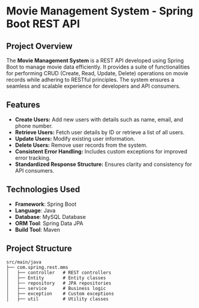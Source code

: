 # Movie Management System - Spring Boot REST API

## Project Overview
The **Movie Management System** is a REST API developed using Spring Boot to manage movie data efficiently. It provides a suite of functionalities for performing CRUD (Create, Read, Update, Delete) operations on movie records while adhering to RESTful principles. The system ensures a seamless and scalable experience for developers and API consumers.

## **Features**
- **Create Users:** Add new users with details such as name, email, and phone number.
- **Retrieve Users:** Fetch user details by ID or retrieve a list of all users.
- **Update Users:** Modify existing user information.
- **Delete Users:** Remove user records from the system.
- **Consistent Error Handling:** Includes custom exceptions for improved error tracking.
- **Standardized Response Structure:** Ensures clarity and consistency for API consumers.

## Technologies Used
- **Framework**: Spring Boot
- **Language**: Java
- **Database**: MySQL Database
- **ORM Tool**: Spring Data JPA
- **Build Tool**: Maven

## **Project Structure**
```plaintext
src/main/java
├── com.spring.rest.mms
│   ├── controller   # REST controllers
│   ├── Entity       # Entity classes
│   ├── repository   # JPA repositories
│   ├── service      # Business logic
│   ├── exception    # Custom exceptions
│   ├── util         # Utility classes
